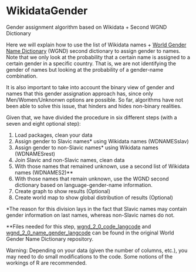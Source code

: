 # WikidataGender
Gender assignment algorithm based on Wikidata + Second WGND Dictionary

Here we will explain how to use the list of Wikidata names + [World Gender Name Dictionary](https://github.com/IES-platform/r4r_gender/blob/main/wgnd/README.md) (WGND) second dictionary to assign gender to names.
Note that we only look at the probability that a certain name is assigned to a certain gender in a specific
country. That is, we are not identifying the gender of names but looking at the probability of a gender-name
combination.

It is also important to take into account the binary view of gender and names that this gender assignation
approach has, since only Men/Women/Unknonwn options are possible. So far, algorithms have not been
able to solve this issue, that hinders and hides non-binary realities.

Given that, we have divided the procedure in six different steps (with a seven and eight optional step): 
1. Load packages, clean your data
2. Assign gender to Slavic names* using Wikidata names (WDNAMESslav)
3. Assign gender to non-Slavic names* using Wikidata names (WDNAMESrest)
4. Join Slavic and non-Slavic names, clean data
5. With those names that remained unknown, use a second list of Wikidata names (WDNAMES2)**
6. With those names that remain unknown, use the WGND second dictionary based on language-gender-name information.
7. Create graph to show results (Optional)
8. Create world map to show global distribution of results (Optional)
   
*The reason for this division lays in the fact that Slavic names may contain gender information on last
names, whereas non-Slavic names do not.

**Files needed for this step, [wgnd_2_0_code_langcode](https://dataverse.harvard.edu/file.xhtml?fileId=4750349&datasetVersionId=268165) and [wgnd_2_0_name_gender_langcode](https://dataverse.harvard.edu/file.xhtml?fileId=4750353&datasetVersionId=268165) can be found in the original World Gender Name Dictionary repository. 


Warning: Depending on your data (given the number of columns, etc.), you may need to do small modifications to the code. Some notions of the workings of R are recommended. 
